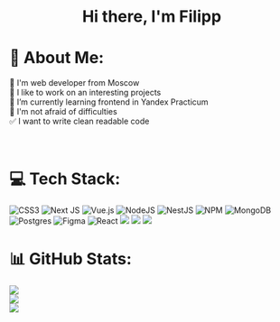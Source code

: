 
<h1 align="center">Hi there, I'm Filipp<h1>

 
# 💫 About Me:
🔅 I'm web developer from Moscow<br>🔭 I like to work on an interesting projects<br>🌱 I’m currently learning frontend in Yandex Practicum<br>💪 I'm not afraid of difficulties<br>✅ I want to write clean readable code<br><br><br>


# 💻 Tech Stack:
![CSS3](https://img.shields.io/badge/css3-%231572B6.svg?style=for-the-badge&logo=css3&logoColor=white) ![Next JS](https://img.shields.io/badge/Next-black?style=for-the-badge&logo=next.js&logoColor=white) ![Vue.js](https://img.shields.io/badge/vuejs-%2335495e.svg?style=for-the-badge&logo=vuedotjs&logoColor=%234FC08D) ![NodeJS](https://img.shields.io/badge/node.js-6DA55F?style=for-the-badge&logo=node.js&logoColor=white) ![NestJS](https://img.shields.io/badge/nestjs-%23E0234E.svg?style=for-the-badge&logo=nestjs&logoColor=white) ![NPM](https://img.shields.io/badge/NPM-%23000000.svg?style=for-the-badge&logo=npm&logoColor=white) ![MongoDB](https://img.shields.io/badge/MongoDB-%234ea94b.svg?style=for-the-badge&logo=mongodb&logoColor=white) ![Postgres](https://img.shields.io/badge/postgres-%23316192.svg?style=for-the-badge&logo=postgresql&logoColor=white) 	![Figma](https://img.shields.io/badge/figma-%23F24E1E.svg?style=for-the-badge&logo=figma&logoColor=white) ![React](https://img.shields.io/badge/react-%2320232a.svg?style=for-the-badge&logo=react&logoColor=%2361DAFB)
 <img src="https://img.shields.io/badge/redux-%23593d88.svg?style=for-the-badge&logo=redux&logoColor=white" /> 
  <img src="https://img.shields.io/badge/Cypress-17202C?style=for-the-badge&logo=cypress&logoColor=white" /> 
  <img src="https://img.shields.io/badge/Jest-C21325?style=for-the-badge&logo=jest&logoColor=white" /> 
# 📊 GitHub Stats:
![](https://github-readme-stats.vercel.app/api?username=Gyxer513&theme=react&hide_border=false&include_all_commits=false&count_private=false)<br/>
![](https://github-readme-streak-stats.herokuapp.com/?user=Gyxer513&theme=react&hide_border=false)<br/>
![](https://github-readme-stats.vercel.app/api/top-langs/?username=Gyxer513&theme=react&hide_border=false&include_all_commits=false&count_private=false&layout=compact)

